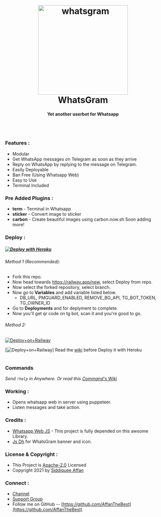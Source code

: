 <h1 align="center">
  <a href="https://github.com/WhatsGram/WhatsGram"><img src="https://telegra.ph/file/6196eea17a9913bcf458f.png" alt="whatsgram" width="290"></a>
  <br>
<b>WhatsGram</b>
</h1>
<h4 align="center">Yet another userbot for Whatsapp</h4>
<br>

<br>

### Features :

- Modular
- Get WhatsApp messages on Telegram as soon as they arrive
- Reply on WhatsApp by replying to the message on Telegram.
- Easily Deployable
- Ban Free (Using Whatsapp Web)
- Easy to Use
- Terminal Included

### Pre Added Plugins :

- **term** - Terminal in Whatsapp  
- **sticker** - Convert image to sticker
- **carbon** - Create beautiful images using carbon.now.sh
Soon adding more!

### Deploy :

##### [![Deploy with Heroku](https://www.herokucdn.com/deploy/button.svg "Deploy with Heroku")](https://heroku.com/deploy?template=https://github.com/WhatsGram/WhatsGram "Deploy with Heroku")<br>
<!--- Deploy to Railway -->
###### Method 1 (Recommended):
- Fork this repo.
- Now head towards https://railway.app/new, select Deploy from repo.
- Now select the forked repository, select branch.
- Now go to <b>Variables</b> and add variable listed below.
   - DB_URL, PMGUARD_ENABLED, REMOVE_BG_API, TG_BOT_TOKEN, TG_OWNER_ID
- Go to <b>Deployments</b> and for deplyment to complete.
- Now you'll get qr code on tg bot, scan it and you're good to go.
 
###### Method 2:
[![Deploy+on+Railway](https://railway.app/button.svg)](https://railway.app/new/template?template=https://github.com/WhatsGram/WhatsGram&envs=DB_URL,PMGUARD_ENABLED,REMOVE_BG_API,TG_BOT_TOKEN,TG_OWNER_ID&DB_URLDesc=Create+A+Database+In+Mongodb+And+Get+URL.&PMGUARD_ENABLEDDesc=Put+true+to+enable+Pm+Guard.+Default+is+false.&REMOVE_BG_APIDesc=Remove.bg+API+key.+Get+it+from+https://remove.bg&TG_BOT_TOKENDesc=Get+Your+Bot+Token+From+@BotFather.&TG_OWNER_IDDesc=Your+telegram+ID.+Get+your+id+from+@userinfobot)

[![Deploy+on+Railway](https://railway.app/button.svg)]
Read the [wiki](https://github.com/WhatsGram/WhatsGram/wiki/Deploy-with-Heroku) before Deploy it with Heroku<br><br>

### Commands

_Send <code>!help</code> in Anywhere. Or read this [Command's Wiki](https://github.com/WhatsGram/WhatsGram/wiki/Commands "Command's Wiki")_

### Working :

- Opens whatsapp web in server using puppeteer.
- Listen messages and take action.

### Credits :

- [Whatsapp Web JS](https://github.com/pedroslopez/whatsapp-web.js/ "Whatsapp Web JS") - This project is fully depended on this awsome Library.
- [Js Dh](https://t.me/GcamMasterRace) for WhatsGram banner and icon.


### License & Copyright :

- This Project is [Apache-2.0](https://github.com/WhatsGram/WhatsGram/blob/main/LICENSE) Licensed
- Copyright 2021 by [Siddiquee Affan](https://github.com/AffanTheBest)

### Connect :

- [Channel](https://telegram.dog/asprojects)
- [Support Group](https://telegram.dog/assupportchat)
- Follow me on GitHub -- [https://github.com/AffanTheBest](https://github.com/AffanTheBest)
